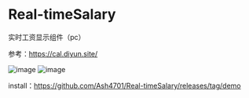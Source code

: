 # Real-timeSalary
实时工资显示组件（pc）

参考：https://cal.diyun.site/

![image](https://github.com/user-attachments/assets/a47212f4-9ea1-4e79-911c-da18c23d9398)
![image](https://github.com/user-attachments/assets/967f4be8-199f-418f-a69f-e32bbcea55ad)

install：https://github.com/Ash4701/Real-timeSalary/releases/tag/demo
